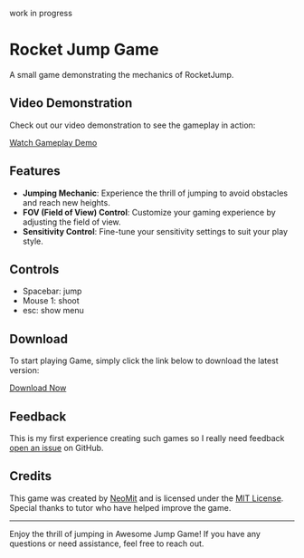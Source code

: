 work in progress
# Rocket Jump Game

A small game demonstrating the mechanics of RocketJump.

## Video Demonstration

Check out our video demonstration to see the gameplay in action:

[Watch Gameplay Demo](https://youtu.be/pAJx6m22YLY)

## Features

- **Jumping Mechanic**: Experience the thrill of jumping to avoid obstacles and reach new heights.
- **FOV (Field of View) Control**: Customize your gaming experience by adjusting the field of view.
- **Sensitivity Control**: Fine-tune your sensitivity settings to suit your play style.

## Controls

- Spacebar: jump
- Mouse 1: shoot
- esc: show menu

## Download

To start playing  Game, simply click the link below to download the latest version:

[Download Now](https://drive.google.com/drive/folders/1A1tWQTxbYtI-I8_XWQ5M29IAPBmdKLXq?usp=sharing)

## Feedback

This is my first experience creating such games so I really need feedback [open an issue](https://github.com/neomitt/RjProj00/issues) on GitHub.

## Credits

This game was created by [NeoMit](https://github.com/neomitt) and is licensed under the [MIT License](https://opensource.org/licenses/MIT). Special thanks to tutor who have helped improve the game.

---

Enjoy the thrill of jumping in Awesome Jump Game! If you have any questions or need assistance, feel free to reach out.
